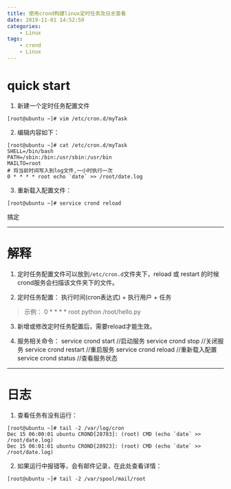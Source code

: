 ```yaml
---
title: 使用crond构建linux定时任务及日志查看
date: 2019-11-01 14:52:59
categories:
    - Linux
tags:
    - crond
    - Linux
---
```



# quick start
1. 新建一个定时任务配置文件
```
[root@ubuntu ~]# vim /etc/cron.d/myTask
```

<!-- more -->

2. 编辑内容如下：
```
[root@ubuntu ~]# cat /etc/cron.d/myTask
SHELL=/bin/bash
PATH=/sbin:/bin:/usr/sbin:/usr/bin
MAILTO=root
# 将当前时间写入到log文件,一小时执行一次
0 * * * * root echo `date` >> /root/date.log
```

3. 重新载入配置文件：
```
[root@ubuntu ~]# service crond reload
```
搞定

---
# 解释
1. 定时任务配置文件可以放到`/etc/cron.d`文件夹下，reload 或 restart 的时候crond服务会扫描该文件夹下的文件。

2. 定时任务配置：
执行时间(cron表达式) + 执行用户 + 任务
> 示例： 0 * * * * root python /root/hello.py

3. 新增或修改定时任务配置后，需要reload才能生效。

4. 服务相关命令：
service crond start    //启动服务
service crond stop     //关闭服务
service crond restart  //重启服务
service crond reload   //重新载入配置
service crond status   //查看服务状态

---
# 日志
1. 查看任务有没有运行：
```
[root@ubuntu ~]# tail -2 /var/log/cron
Dec 15 06:00:01 ubuntu CROND[28783]: (root) CMD (echo `date` >> /root/date.log)
Dec 15 06:01:01 ubuntu CROND[28923]: (root) CMD (echo `date` >> /root/date.log)
```

2. 如果运行中报错等，会有邮件记录，在此处查看详情：
```
[root@ubuntu ~]# tail -2 /var/spool/mail/root
```

